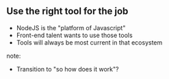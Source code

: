 ## Use the right tool for the job

- NodeJS is the "platform of Javascript"
- Front-end talent wants to use those tools
- Tools will always be most current in that ecosystem

note:
- Transition to "so how does it work"?